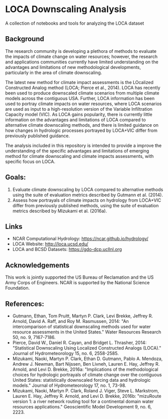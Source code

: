 # LOCA Downscaling Analysis
A collection of notebooks and tools for analyzing the LOCA dataset

## Background

The research community is developing a plethora of methods to evaluate the impacts of climate change on water resources; however, the research and applications communities currently have limited understanding on the advantages and limitations of new methodological developments, particularly in the area of climate downscaling.

The latest new method for climate impact assessments is the LOcalized Constructed Analog method (LOCA; Pierce et al., 2014). LOCA has recently been used to produce downscaled climate scenarios from multiple climate models across the contiguous USA. Further, LOCA information has been used to portray climate impacts on water resources, where LOCA scenarios are used as input to a high-resolution version of the Variable Infiltration Capacity model (VIC). As LOCA gains popularity, there is currently little information on the advantages and limitations of LOCA compared to alternative climate downscaling methods, and there is limited guidance on how changes in hydrologic processes portrayed by LOCA+VIC differ from previously published guidance.

The analysis included in this repository is intended to provide a improve the understanding of the specific advantages and limitations of emerging method for climate downscaling and climate impacts assessments, with specific focus on LOCA.

## Goals:

1.	Evaluate climate downscaling by LOCA compared to alternative methods using the suite of evaluation metrics described by Gutmann et al. (2014).
2.	Assess how portrayals of climate impacts on hydrology from LOCA+VIC differ from previously published methods, using the suite of evaluation metrics described by Mizukami et al. (2016a).

## Links

- NCAR Computational Hydrology: https://ncar.github.io/hydrology/
- LOCA Website: http://loca.ucsd.edu/
- LOCA and BCSD Datasets: https://gdo-dcp.ucllnl.org


## Acknowledgements

This work is jointly supported the US Bureau of Reclamation and the US Army Corps of Engineers. NCAR is supported by the National Science Foundation.

## References:

- Gutmann, Ethan, Tom Pruitt, Martyn P. Clark, Levi Brekke, Jeffrey R. Arnold, David A. Raff, and Roy M. Rasmussen, 2014: "An intercomparison of statistical downscaling methods used for water resource assessments in the United States." Water Resources Research 50, no. 9, 7167-7186.
- Pierce, David W., Daniel R. Cayan, and Bridget L. Thrasher, 2014: "Statistical Downscaling Using Localized Constructed Analogs (LOCA)." Journal of Hydrometeorology 15, no. 6, 2558-2585.
- Mizukami, Naoki, Martyn P. Clark, Ethan D. Gutmann, Pablo A. Mendoza, Andrew J. Newman, Bart Nijssen, Ben Livneh, Lauren E. Hay, Jeffrey R. Arnold, and Levi D. Brekke, 2016a: "Implications of the methodological choices for hydrologic portrayals of climate change over the contiguous United States: statistically downscaled forcing data and hydrologic models." Journal of Hydrometeorology 17, no. 1, 73-98.
- Mizukami, Naoki, Martyn P. Clark, Roland J. Viger, Steve L. Markstrom, Lauren E. Hay, Jeffrey R. Arnold, and Levi D. Brekke, 2016b: "mizuRoute version 1: a river network routing tool for a continental domain water resources applications." Geoscientific Model Development 9, no. 6, 2223.
